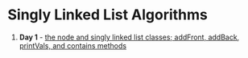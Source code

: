 # Singly Linked List Algorithms

1. **Day 1** - [the node and singly linked list classes; addFront, addBack, printVals, and contains methods](https://github.com/narcisolobo/march_python_lectures/blob/main/algos/w1d1_reverseString.js)